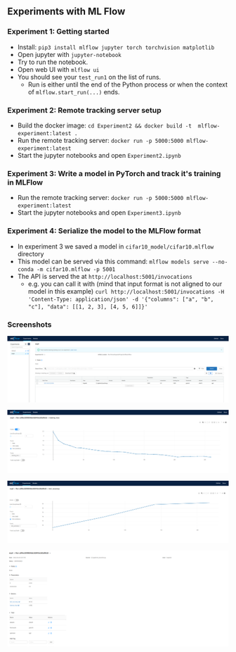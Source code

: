 ## Experiments with ML Flow

### Experiment 1: Getting started

* Install: `pip3 install mlflow jupyter torch torchvision matplotlib`
* Open jupyter with `jupyter-notebook`
* Try to run the notebook.
* Open web UI with `mlflow ui`
* You should see your `test_run1` on the list of runs.
  * Run is either until the end of the Python process or when the context of
    `mlflow.start_run(...)` ends.

### Experiment 2: Remote tracking server setup

* Build the docker image: `cd Experiment2 && docker build -t  mlflow-experiment:latest .`
* Run the remote tracking server: `docker run -p 5000:5000 mlflow-experiment:latest`
* Start the jupyter notebooks and open `Experiment2.ipynb`

### Experiment 3: Write a model in PyTorch and track it's training in MLFlow

* Run the remote tracking server: `docker run -p 5000:5000 mlflow-experiment:latest`
* Start the jupyter notebooks and open `Experiment3.ipynb`

### Experiment 4: Serialize the model to the MLFlow format

* In experiment 3 we saved a model in `cifar10_model/cifar10.mlflow` directory
* This model can be served via this command: `mlflow models serve --no-conda -m cifar10.mlflow -p 5001`
* The API is served the at `http://localhost:5001/invocations`
  * e.g. you can call it with (mind that input format is not aligned to our model in this example) `curl http://localhost:5001/invocations -H 'Content-Type: application/json' -d '{"columns": ["a", "b", "c"], "data": [[1, 2, 3], [4, 5, 6]]}'`

### Screenshots

![Web app UI](exp3_1.png)

![Training loss visualization](exp3_2_tr_loss.png)

![Test accuracy](exp3_3_test_acc.png)

![Main experiment UI](exp3_4_main.png)
